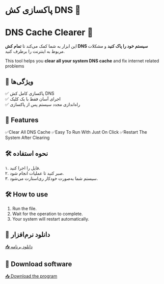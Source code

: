 # پاکسازی کش DNS 🚀
# DNS Cache Clearer 🚀

این ابزار به شما کمک می‌کند تا **تمام کش DNS سیستم خود را پاک کنید** و مشکلات مربوط به اینترنت را برطرف کنید.  

This tool helps you **clear all your system DNS cache** and fix internet related problems

## 🎯 ویژگی‌ها  
✅ پاکسازی کامل کش DNS  
✅ اجرای آسان فقط با یک کلیک  
✅ راه‌اندازی مجدد سیستم پس از پاکسازی  

## 🎯 Features
✅Clear All DNS Cache
✅Easy To Run With Just On Click
✅Restart The System After Clearing
## 🛠 نحوه استفاده  
۱. فایل را اجرا کنید.  
۲. صبر کنید تا عملیات انجام شود.  
۳. سیستم شما به‌صورت خودکار ری‌استارت می‌شود.  
## 🛠 How to use
1. Run the file.
2. Wait for the operation to complete.
3. Your system will restart automatically.
## 🔗 دانلود نرم‌افزار  
[📥 دانلود برنامه](https://github.com/PG-Lord/Clear-All-Dns-Cash/archive/refs/heads/master.zip)  
## 🔗 Download software
[📥 Download the program](https://github.com/PG-Lord/Clear-All-Dns-Cash/archive/refs/heads/master.zip)
